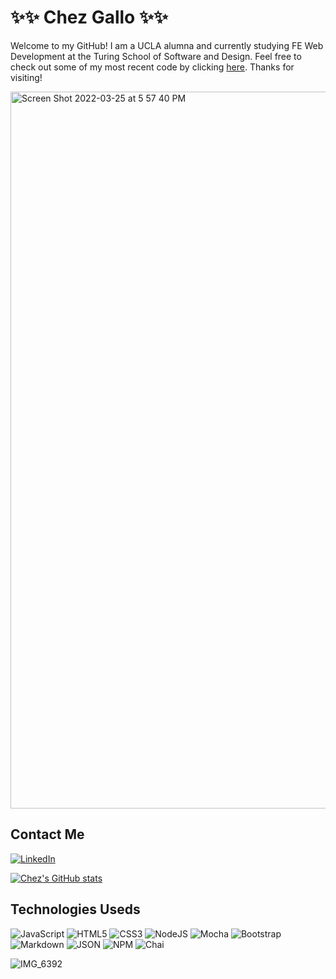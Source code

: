 # ✨✨ Chez Gallo ✨✨

Welcome to my GitHub! I am a UCLA alumna and currently studying FE Web Development at the Turing School of Software and Design. Feel free to check out some of my most recent code by clicking [here](https://github.com/cagallo?tab=repositories). Thanks for visiting!

<img width="1147" alt="Screen Shot 2022-03-25 at 5 57 40 PM" src="https://user-images.githubusercontent.com/78453792/160215873-a43aae9f-4898-469d-a087-cba881ba630a.png">

## Contact Me

[![LinkedIn](https://img.shields.io/badge/linkedin-%230077B5.svg?style=for-the-badge&logo=linkedin&logoColor=white)](https://www.linkedin.com/in/chez-gallo-501bb421b)

[![Chez's GitHub stats](https://github-readme-stats.vercel.app/api?username=cagallo&show_icons=true&theme=tokyonight)](https://github.com/cagallo/github-readme-stats)


## Technologies Useds

![JavaScript](https://img.shields.io/badge/javascript-%23323330.svg?style=for-the-badge&logo=javascript&logoColor=%23F7DF1E)
![HTML5](https://img.shields.io/badge/html5-%23E34F26.svg?style=for-the-badge&logo=html5&logoColor=white)
![CSS3](https://img.shields.io/badge/css3-%231572B6.svg?style=for-the-badge&logo=css3&logoColor=white)
![NodeJS](https://img.shields.io/badge/node.js-6DA55F?style=for-the-badge&logo=node.js&logoColor=white)
![Mocha](https://img.shields.io/badge/-mocha-%238D6748?style=for-the-badge&logo=mocha&logoColor=white)
![Bootstrap](https://img.shields.io/badge/bootstrap-%23563D7C.svg?style=for-the-badge&logo=bootstrap&logoColor=white)
![Markdown](https://img.shields.io/badge/markdown-%23000000.svg?style=for-the-badge&logo=markdown&logoColor=white)
![JSON](https://img.shields.io/badge/json-5E5C5C?style=for-the-badge&logo=json&logoColor=white)
![NPM](https://img.shields.io/badge/npm-CB3837?style=for-the-badge&logo=npm&logoColor=white)
![Chai](https://img.shields.io/badge/chai-A30701?style=for-the-badge&logo=chai&logoColor=white)


![IMG_6392](https://user-images.githubusercontent.com/78453792/144640278-6d477e38-96e1-4e9e-8125-aead4812c023.jpg)
